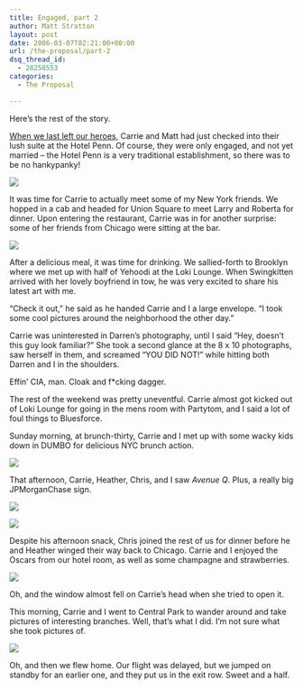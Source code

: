```yaml
---
title: Engaged, part 2
author: Matt Stratton
layout: post
date: 2006-03-07T02:21:00+00:00
url: /the-proposal/part-2
dsq_thread_id:
  - 28258553
categories:
  - The Proposal

---
```

Here&#8217;s the rest of the story.

[When we last left our heroes][1], Carrie and Matt had just checked into their lush suite at the Hotel Penn. Of course, they were only engaged, and not yet married &#8211; the Hotel Penn is a very traditional establishment, so there was to be no hankypanky!

[![][2]][3]

It was time for Carrie to actually meet some of my New York friends. We hopped in a cab and headed for Union Square to meet Larry and Roberta for dinner. Upon entering the restaurant, Carrie was in for another surprise: some of her friends from Chicago were sitting at the bar.

[![][4]][5]

After a delicious meal, it was time for drinking. We sallied-forth to Brooklyn where we met up with half of Yehoodi at the Loki Lounge. When Swingkitten arrived with her lovely boyfriend in tow, he was very excited to share his latest art with me.

&#8220;Check it out,&#8221; he said as he handed Carrie and I a large envelope. &#8220;I took some cool pictures around the neighborhood the other day.&#8221;

Carrie was uninterested in Darren&#8217;s photography, until I said &#8220;Hey, doesn&#8217;t this guy look familiar?&#8221; She took a second glance at the 8 x 10 photographs, saw herself in them, and screamed &#8220;YOU DID NOT!&#8221; while hitting both Darren and I in the shoulders.

Effin&#8217; CIA, man. Cloak and f*cking dagger.

The rest of the weekend was pretty uneventful. Carrie almost got kicked out of Loki Lounge for going in the mens room with Partytom, and I said a lot of foul things to Bluesforce.

Sunday morning, at brunch-thirty, Carrie and I met up with some wacky kids down in DUMBO for delicious NYC brunch action.

[![][6]][7]

That afternoon, Carrie, Heather, Chris, and I saw _Avenue Q_. Plus, a really big JPMorganChase sign.

[![][8]][9]

[![][10]][11]

Despite his afternoon snack, Chris joined the rest of us for dinner before he and Heather winged their way back to Chicago. Carrie and I enjoyed the Oscars from our hotel room, as well as some champagne and strawberries.

[![][12]][13]

Oh, and the window almost fell on Carrie&#8217;s head when she tried to open it.

This morning, Carrie and I went to Central Park to wander around and take pictures of interesting branches. Well, that&#8217;s what I did. I&#8217;m not sure what she took pictures of.

[![][14]][15]

Oh, and then we flew home. Our flight was delayed, but we jumped on standby for an earlier one, and they put us in the exit row. Sweet and a half.

 [1]: /the-proposal/part-2
 [2]: http://static.flickr.com/38/108935015_21b9a725e1.jpg
 [3]: http://www.flickr.com/photos/mugsy/108935015/in/set-72057594076590630/
 [4]: http://static.flickr.com/35/108935612_6e10492099_m.jpg
 [5]: http://www.flickr.com/photos/mugsy/108935612/in/set-72057594076590630/
 [6]: http://static.flickr.com/39/108941621_480a8d7983.jpg
 [7]: http://www.flickr.com/photos/mugsy/108941621/in/set-72057594076590630/
 [8]: http://static.flickr.com/54/108942369_64e4eea62d.jpg
 [9]: http://www.flickr.com/photos/mugsy/108942369/in/set-72057594076590630/
 [10]: http://static.flickr.com/24/108942810_ec74b9f32c.jpg
 [11]: http://www.flickr.com/photos/mugsy/108942810/in/set-72057594076590630/
 [12]: http://static.flickr.com/39/108944041_48faa803c8.jpg
 [13]: http://www.flickr.com/photos/mugsy/108944041/in/set-72057594076590630/
 [14]: http://static.flickr.com/42/108945581_a774ba48b9.jpg
 [15]: http://www.flickr.com/photos/mugsy/108945581/in/set-72057594076590630/